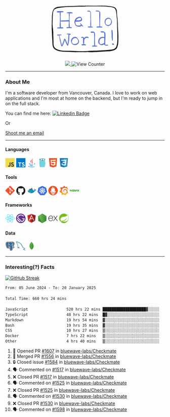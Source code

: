 <div align="center">
    <img src="./img/hello_world.webp" height="200px" width="">
    <div>
        <a href="https://www.linkedin.com/in/ajhollid">
            <img src="https://img.shields.io/badge/LinkedIn-blue"/>
        </a>
        <img src="https://komarev.com/ghpvc/?username=ajhollid&color=yellow" alt="View Counter">
    </div>
</div>

---

### About Me

I'm a software developer from Vancouver, Canada. I love to work on web applications and I'm most at home on the backend, but I'm ready to jump in on the full stack.

You can find me here: [![Linkedin Badge](https://img.shields.io/badge/-ajhollid-blue?style=flat&logo=Linkedin&logoColor=white)](https://www.linkedin.com/in/ajhollid)

Or

[Shoot me an email](mailto:ajhollid@gmail.com)

---

#### Languages

<div>
    <img src="./img/devicons/javascript-original.svg" width=30 height=30 alt="JavaScript">
    <img src="/img/devicons/typescript-original.svg" width=30 height=30 alt="TypeScript">
    <img src="./img/devicons/java-original.svg" width=30 height=30 alt="Java">
    <img src="./img/devicons/go-original.svg" width=30 height=30 alt="Golang">
    <img src="./img/devicons/html5-original.svg" width=30 height=30 alt="HTML 5">
    <img src="./img/devicons/css3-original.svg" width=30 height=30 alt="CSS 3">
</div>

#### Tools

<div>
    <img src="./img/devicons/git-original.svg" width=30 height=30 alt="Git">
    <img src="./img/devicons/github-original.svg" width=30 height=30 alt="Github">
    <img src="./img/devicons/docker-original.svg" width=30 
    height=30 alt="Docker">
    <img src="./img/devicons/kubernetes-original.svg" width=30 height=30 alt="K8">
    <img src="./img/devicons/prometheus-original.svg" width=30 height=30 alt="Prometheus">
    <img src="./img/devicons/grafana-original.svg" width=30 height=30 alt="Grafana">
    <img src="./img/devicons/nginx-original.svg" width=30 height=30 alt="Nginx">
</div>

#### Frameworks

<div>
    <img src="./img/devicons/react-original.svg" width=30 height=30 alt="React">
    <img src="./img/devicons/gatsby-original.svg" width=30 height=30 alt="Gatsby">
    <img src="./img/devicons/angularjs-original.svg" width=30 height=30 alt="AngularJS">
    <img src="./img/devicons/nodejs-original.svg" width=30 height=30 alt="NodeJS">
    <img src="./img/devicons/express-original.svg" width=30 height=30 alt="Express">
    <img src="./img/devicons/spring-original.svg" width=30 height=30 alt="Spring">
</div>

#### Data

<div>
    <img src="./img/devicons/postgresql-original.svg" width=30 height=30 alt="Postgresql">
    <img src="./img/devicons/mysql-original.svg" width=30 height=30 alt="Mysql">
    <img src="./img/devicons/mongodb-original.svg" width=30 height=30 alt="MongoDB">
</div>

---

### Interesting(?) Facts

[![GitHub Streak](http://github-readme-streak-stats.herokuapp.com?user=ajhollid)](https://git.io/streak-stats)

 <!--START_SECTION:waka-->

```txt
From: 05 June 2024 - To: 20 January 2025

Total Time: 660 hrs 24 mins

JavaScript                 520 hrs 22 mins ███████████████████▓░░░░░   78.24 %
TypeScript                 48 hrs 22 mins  █▓░░░░░░░░░░░░░░░░░░░░░░░   07.27 %
Markdown                   19 hrs 54 mins  ▓░░░░░░░░░░░░░░░░░░░░░░░░   02.99 %
Bash                       19 hrs 35 mins  ▓░░░░░░░░░░░░░░░░░░░░░░░░   02.95 %
CSS                        10 hrs 27 mins  ▒░░░░░░░░░░░░░░░░░░░░░░░░   01.57 %
Docker                     7 hrs 22 mins   ▒░░░░░░░░░░░░░░░░░░░░░░░░   01.11 %
Other                      4 hrs 40 mins   ▒░░░░░░░░░░░░░░░░░░░░░░░░   00.70 %
```

<!--END_SECTION:waka-->


<!--START_SECTION:activity-->
1. 💪 Opened PR [#1607](https://github.com/bluewave-labs/Checkmate/pull/1607) in [bluewave-labs/Checkmate](https://github.com/bluewave-labs/Checkmate)
2. 🎉 Merged PR [#1556](https://github.com/bluewave-labs/Checkmate/pull/1556) in [bluewave-labs/Checkmate](https://github.com/bluewave-labs/Checkmate)
3. 🔒 Closed issue [#1584](https://github.com/bluewave-labs/Checkmate/issues/1584) in [bluewave-labs/Checkmate](https://github.com/bluewave-labs/Checkmate)
4. 🗣 Commented on [#1517](https://github.com/bluewave-labs/Checkmate/pull/1517#issuecomment-2605003489) in [bluewave-labs/Checkmate](https://github.com/bluewave-labs/Checkmate)
5. ❌ Closed PR [#1517](https://github.com/bluewave-labs/Checkmate/pull/1517) in [bluewave-labs/Checkmate](https://github.com/bluewave-labs/Checkmate)
6. 🗣 Commented on [#1525](https://github.com/bluewave-labs/Checkmate/pull/1525#issuecomment-2604997111) in [bluewave-labs/Checkmate](https://github.com/bluewave-labs/Checkmate)
7. ❌ Closed PR [#1525](https://github.com/bluewave-labs/Checkmate/pull/1525) in [bluewave-labs/Checkmate](https://github.com/bluewave-labs/Checkmate)
8. 🗣 Commented on [#1530](https://github.com/bluewave-labs/Checkmate/pull/1530#issuecomment-2604995046) in [bluewave-labs/Checkmate](https://github.com/bluewave-labs/Checkmate)
9. ❌ Closed PR [#1530](https://github.com/bluewave-labs/Checkmate/pull/1530) in [bluewave-labs/Checkmate](https://github.com/bluewave-labs/Checkmate)
10. 🗣 Commented on [#1598](https://github.com/bluewave-labs/Checkmate/pull/1598#issuecomment-2604991410) in [bluewave-labs/Checkmate](https://github.com/bluewave-labs/Checkmate)
<!--END_SECTION:activity-->

